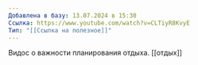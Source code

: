 ```yaml
---
Добавлена в базу: 13.07.2024 в 15:30
Ссылка: https://www.youtube.com/watch?v=CLTiyR8KvyE
Тип: "[[Ссылка на полезное]]"
---
```

Видос о важности планирования отдыха.
[[отдых]]
